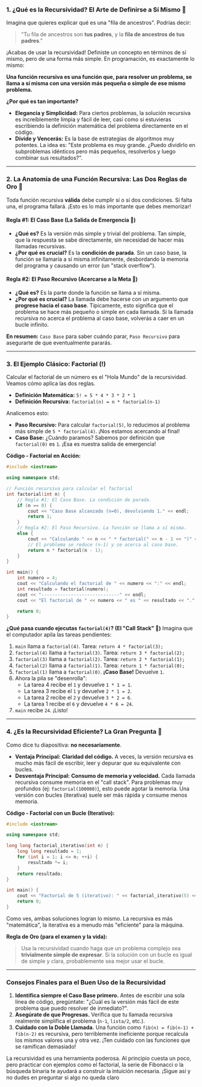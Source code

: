 ### **1. ¿Qué es la Recursividad? El Arte de Definirse a Sí Mismo 🤔**

Imagina que quieres explicar qué es una "fila de ancestros". Podrías decir:
> "Tu fila de ancestros son **tus padres**, y la **fila de ancestros de tus padres**."

¡Acabas de usar la recursividad! Definiste un concepto en términos de sí mismo, pero de una forma más simple. En programación, es exactamente lo mismo:

**Una función recursiva es una función que, para resolver un problema, se llama a sí misma con una versión más pequeña o simple de ese mismo problema.**

**¿Por qué es tan importante?**
*   **Elegancia y Simplicidad:** Para ciertos problemas, la solución recursiva es increíblemente limpia y fácil de leer, casi como si estuvieras escribiendo la definición matemática del problema directamente en el código.
*   **Divide y Vencerás:** Es la base de estrategias de algoritmos muy potentes. La idea es: "Este problema es muy grande. ¿Puedo dividirlo en subproblemas idénticos pero más pequeños, resolverlos y luego combinar sus resultados?".

---

### **2. La Anatomía de una Función Recursiva: Las Dos Reglas de Oro 📜**

Toda función recursiva **válida** debe cumplir sí o sí dos condiciones. Si falta una, el programa fallará. ¡Esto es lo más importante que debes memorizar!

#### **Regla #1: El Caso Base (La Salida de Emergencia 🛑)**

*   **¿Qué es?** Es la versión más simple y trivial del problema. Tan simple, que la respuesta se sabe directamente, sin necesidad de hacer más llamadas recursivas.
*   **¿Por qué es crucial?** Es la **condición de parada**. Sin un caso base, la función se llamaría a sí misma infinitamente, desbordando la memoria del programa y causando un error (un "stack overflow").

#### **Regla #2: El Paso Recursivo (Acercarse a la Meta 🤏)**

*   **¿Qué es?** Es la parte donde la función se llama a sí misma.
*   **¿Por qué es crucial?** La llamada debe hacerse con un argumento que **progrese hacia el caso base**. Típicamente, esto significa que el problema se hace más pequeño o simple en cada llamada. Si la llamada recursiva no acerca el problema al caso base, volverás a caer en un bucle infinito.

**En resumen:** `Caso Base` para saber cuándo parar, `Paso Recursivo` para asegurarte de que eventualmente pararás.

---

### **3. El Ejemplo Clásico: Factorial (!)**

Calcular el factorial de un número es el "Hola Mundo" de la recursividad. Veamos cómo aplica las dos reglas.

*   **Definición Matemática:** `5! = 5 * 4 * 3 * 2 * 1`
*   **Definición Recursiva:** `factorial(n) = n * factorial(n-1)`

Analicemos esto:
*   **Paso Recursivo:** Para calcular `factorial(5)`, lo reducimos al problema más simple de `5 * factorial(4)`. ¡Nos estamos acercando al final!
*   **Caso Base:** ¿Cuándo paramos? Sabemos por definición que `factorial(0)` es `1`. ¡Esa es nuestra salida de emergencia!

**Código - Factorial en Acción:**

```cpp
#include <iostream>

using namespace std;

// Función recursiva para calcular el factorial
int factorial(int n) {
    // Regla #1: El Caso Base. La condición de parada.
    if (n == 0) {
        cout << "Caso Base alcanzado (n=0), devolviendo 1." << endl;
        return 1;
    }
    // Regla #2: El Paso Recursivo. La función se llama a sí misma.
    else {
        cout << "Calculando " << n << " * factorial(" << n - 1 << ")" << endl;
        // El problema se reduce (n-1) y se acerca al caso base.
        return n * factorial(n - 1);
    }
}

int main() {
    int numero = 4;
    cout << "Calculando el factorial de " << numero << ":" << endl;
    int resultado = factorial(numero);
    cout << "-----------------------------" << endl;
    cout << "El factorial de " << numero << " es " << resultado << "." << endl;

    return 0;
}
```
**¿Qué pasa cuando ejecutas `factorial(4)`? (El "Call Stack" 🧠)**
Imagina que el computador apila las tareas pendientes:
1.  `main` llama a `factorial(4)`. Tarea: `return 4 * factorial(3);`
2.  `factorial(4)` llama a `factorial(3)`. Tarea: `return 3 * factorial(2);`
3.  `factorial(3)` llama a `factorial(2)`. Tarea: `return 2 * factorial(1);`
4.  `factorial(2)` llama a `factorial(1)`. Tarea: `return 1 * factorial(0);`
5.  `factorial(1)` llama a `factorial(0)`. **¡Caso Base!** Devuelve `1`.
6.  Ahora la pila se "desenrolla":
    *   La tarea 4 recibe el `1` y devuelve `1 * 1 = 1`.
    *   La tarea 3 recibe el `1` y devuelve `2 * 1 = 2`.
    *   La tarea 2 recibe el `2` y devuelve `3 * 2 = 6`.
    *   La tarea 1 recibe el `6` y devuelve `4 * 6 = 24`.
7.  `main` recibe `24`. ¡Listo!

---

### **4. ¿Es la Recursividad Eficiente? La Gran Pregunta 🤔**

Como dice tu diapositiva: **no necesariamente**.

*   **Ventaja Principal:** **Claridad del código.** A veces, la versión recursiva es mucho más fácil de escribir, leer y depurar que su equivalente con bucles.
*   **Desventaja Principal:** **Consumo de memoria y velocidad.** Cada llamada recursiva consume memoria en el "call stack". Para problemas muy profundos (ej: `factorial(100000)`), esto puede agotar la memoria. Una versión con bucles (iterativa) suele ser más rápida y consume menos memoria.

**Código - Factorial con un Bucle (Iterativo):**

```cpp
#include <iostream>

using namespace std;

long long factorial_iterativo(int n) {
    long long resultado = 1;
    for (int i = 1; i <= n; ++i) {
        resultado *= i;
    }
    return resultado;
}

int main() {
    cout << "Factorial de 5 (iterativo): " << factorial_iterativo(5) << endl; // Devuelve 120
    return 0;
}
```
Como ves, ambas soluciones logran lo mismo. La recursiva es más "matemática", la iterativa es a menudo más "eficiente" para la máquina.

**Regla de Oro (para el examen y la vida):**
> Usa la recursividad cuando haga que un problema complejo sea **trivialmente simple de expresar**. Si la solución con un bucle es igual de simple y clara, probablemente sea mejor usar el bucle.

---

### **Consejos Finales para el Buen Uso de la Recursividad**

1.  **Identifica siempre el Caso Base primero.** Antes de escribir una sola línea de código, pregúntate: "¿Cuál es la versión más fácil de este problema que puedo resolver de inmediato?".
2.  **Asegúrate de que Progresas.** Verifica que tu llamada recursiva realmente simplifica el problema (`n-1`, `lista/2`, etc.).
3.  **Cuidado con la Doble Llamada.** Una función como `fib(n) = fib(n-1) + fib(n-2)` es recursiva, pero terriblemente ineficiente porque recalcula los mismos valores una y otra vez. ¡Ten cuidado con las funciones que se ramifican demasiado!

La recursividad es una herramienta poderosa. Al principio cuesta un poco, pero practicar con ejemplos como el factorial, la serie de Fibonacci o la búsqueda binaria te ayudará a construir la intuición necesaria. ¡Sigue así y no dudes en preguntar si algo no queda claro